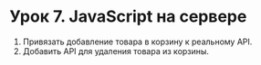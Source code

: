 # Урок 7. JavaScript на сервере

1) Привязать добавление товара в корзину к реальному API.
2) Добавить API для удаления товара из корзины.
